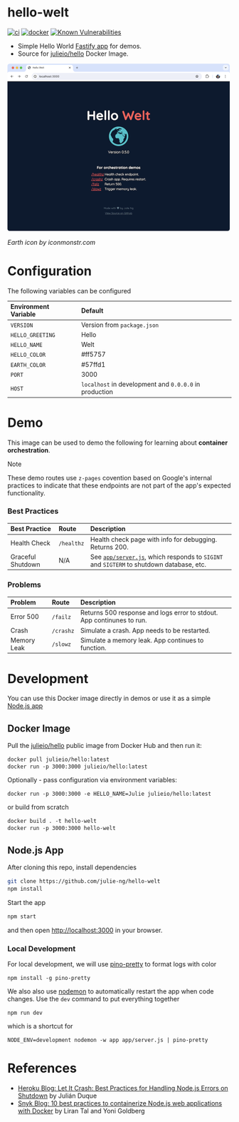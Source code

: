 # hello-welt

[![ci](https://github.com/julie-ng/hello-welt/actions/workflows/ci.yaml/badge.svg)](https://github.com/julie-ng/hello-welt/actions/workflows/ci.yaml) 
[![docker](https://github.com/julie-ng/hello-welt/actions/workflows/docker.yaml/badge.svg)](https://github.com/julie-ng/hello-welt/actions/workflows/docker.yaml)
[![Known Vulnerabilities](https://snyk.io/test/github/julie-ng/hello-welt/badge.svg)](https://snyk.io/test/github/julie-ng/hello-welt)

- Simple Hello World [Fastify app](https://www.fastify.io/) for demos. 
- Source for [julieio/hello](https://hub.docker.com/repository/docker/julieio/hello) Docker Image.

<img src="./preview.png" alt="Hello Welt Preview" width="500">

_Earth icon by iconmonstr.com_

# Configuration

The following variables can be configured

| Environment Variable | Default |
|:--|:--|
| `VERSION` | Version from `package.json` |
| `HELLO_GREETING` | Hello |
| `HELLO_NAME` | Welt |
| `HELLO_COLOR` | #ff5757 |
| `EARTH_COLOR` | #57ffd1 |
| `PORT` | 3000 |
| `HOST` | `localhost` in development and `0.0.0.0` in production |

# Demo

This image can be used to demo the following for learning about **container orchestration**.

> [!NOTE]
> These demo routes use `z-pages` covention based on Google's internal practices to indicate that these endpoints are not part of the app's expected functionality.

### Best Practices

| Best Practice | Route | Description |
|:--|:--|:--|
| Health Check | `/healthz` | Health check page with info for debugging. Returns 200. |
| Graceful Shutdown | N/A | See [`app/server.js`](./app/server.js), which responds to `SIGINT` and `SIGTERM` to shutdown database, etc. |


### Problems

| Problem | Route | Description |
|:--|:--|:--|
| Error 500 | `/failz` | Returns 500 response and logs error to stdout. App continunes to run. |
| Crash | `/crashz` | Simulate a crash. App needs to be restarted. |
| Memory Leak | `/slowz` | Simulate a memory leak. App continues to function. |


# Development

You can use this Docker image directly in demos or use it as a simple [Node.js app](#nodejs-app)

## Docker Image

Pull the [julieio/hello](https://hub.docker.com/repository/docker/julieio/hello) public image from Docker Hub and then run it:

```
docker pull julieio/hello:latest
docker run -p 3000:3000 julieio/hello:latest
```

Optionally - pass configuration via environment variables:

```
docker run -p 3000:3000 -e HELLO_NAME=Julie julieio/hello:latest
```

or build from scratch

```
docker build . -t hello-welt
docker run -p 3000:3000 hello-welt
```

## Node.js App

After cloning this repo, install dependencies 

```bash
git clone https://github.com/julie-ng/hello-welt
npm install
```

Start the app

```bash
npm start
```

and then open [http://localhost:3000](http://localhost:3000) in your browser.

### Local Development

For local development, we will use [pino-pretty](https://github.com/pinojs/pino-pretty) to format logs with color

```
npm install -g pino-pretty
```

We also also use [nodemon](https://nodemon.io/) to automatically restart the app when code changes. Use the `dev` command to put everything together

```
npm run dev
```

which is a shortcut for

```
NODE_ENV=development nodemon -w app app/server.js | pino-pretty
```

# References

- [Heroku Blog: Let It Crash: Best Practices for Handling Node.js Errors on Shutdown](https://blog.heroku.com/best-practices-nodejs-errors) by Julián Duque
- [Snyk Blog: 10 best practices to containerize Node.js web applications with Docker](https://snyk.io/blog/10-best-practices-to-containerize-nodejs-web-applications-with-docker/) by 
Liran Tal and Yoni Goldberg